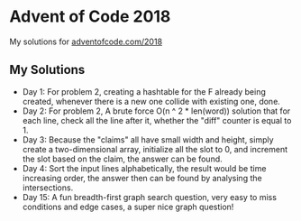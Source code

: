 # Advent of Code 2018
My solutions for [adventofcode.com/2018](https://adventofcode.com/2018)

## My Solutions
* Day 1: For problem 2, creating a hashtable for the F already being created, whenever there is a new one collide with existing one, done.
* Day 2: For problem 2, A brute force O(n ^ 2 * len(word)) solution that for each line, check all the line after it, whether the "diff" counter is equal to 1.
* Day 3: Because the "claims" all have small width and height, simply create a two-dimensional array, initialize all the slot to 0, and increment the slot based on the claim, the answer can be found.
* Day 4: Sort the input lines alphabetically, the result would be time increasing order, the answer then can be found by analysing the intersections.
* Day 15: A fun breadth-first graph search question, very easy to miss conditions and edge cases, a super nice graph question!